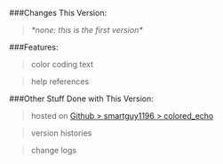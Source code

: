 ###Changes This Version:

> _\*none: this is the first version\*_

###Features:

> color coding text

> help references

###Other Stuff Done with This Version:

> hosted on [Github > smartguy1196 > colored_echo](https://github.com/smartguy1196/colored_echo)

> version histories

> change logs
